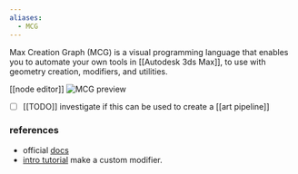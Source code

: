 ```yaml
---
aliases:
  - MCG
---
```

Max Creation Graph (MCG) is a visual programming language that enables you to automate your own tools in [[Autodesk 3ds Max]], to use with geometry creation, modifiers, and utilities.

[[node editor]]
![MCG preview](https://help.autodesk.com/cloudhelp/2024/ENU/MAXDEV-MCG/images/getting_started_1.png)

- [ ] [[TODO]] investigate if this can be used to create a [[art pipeline]]
### references
- official [docs](https://help.autodesk.com/view/MAXDEV/2024/ENU/?guid=MAXDEV_MCG_getting_started_html)
- [intro tutorial](https://area.autodesk.com/m/melissa.lax/tutorials/3ds-max-introduction-to-max-creation-graph) make a custom modifier.